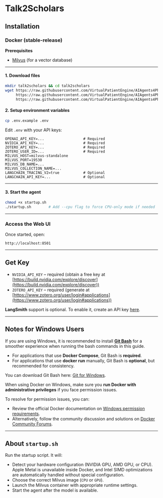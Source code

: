 # Talk2Scholars

## Installation

### Docker (stable-release)

**Prerequisites**

- [Milvus](https://milvus.io) (for a vector database)

---

#### 1. Download files

```sh
mkdir talk2scholars && cd talk2scholars
wget https://raw.githubusercontent.com/VirtualPatientEngine/AIAgents4Pharma/main/aiagents4pharma/talk2scholars/docker-compose.yml \
     https://raw.githubusercontent.com/VirtualPatientEngine/AIAgents4Pharma/main/aiagents4pharma/talk2scholars/.env.example \
     https://raw.githubusercontent.com/VirtualPatientEngine/AIAgents4Pharma/main/aiagents4pharma/talk2scholars/startup.sh
```

#### 2. Setup environment variables

```sh
cp .env.example .env
```

Edit `.env` with your API keys:

```env
OPENAI_API_KEY=...                  # Required
NVIDIA_API_KEY=...                  # Required
ZOTERO_API_KEY=...                  # Required
ZOTERO_USER_ID=...                  # Required
MILVUS_HOST=milvus-standalone
MILVUS_PORT=19530
MILVUS_DB_NAME=...
MILVUS_COLLECTION_NAME=...
LANGCHAIN_TRACING_V2=true           # Optional
LANGCHAIN_API_KEY=...               # Optional
```

---

#### 3. Start the agent

```sh
chmod +x startup.sh
./startup.sh        # Add --cpu flag to force CPU-only mode if needed
```

---

### Access the Web UI

Once started, open:

```
http://localhost:8501
```

---

## Get Key

- `NVIDIA_API_KEY` – required (obtain a free key at [https://build.nvidia.com/explore/discover](https://build.nvidia.com/explore/discover))
- `ZOTERO_API_KEY` – required (generate at [https://www.zotero.org/user/login#applications](https://www.zotero.org/user/login#applications))

**LangSmith** support is optional. To enable it, create an API key [here](https://docs.smith.langchain.com/administration/how_to_guides/organization_management/create_account_api_key).

---

## Notes for Windows Users

If you are using Windows, it is recommended to install [**Git Bash**](https://git-scm.com/downloads) for a smoother experience when running the bash commands in this guide.

- For applications that use **Docker Compose**, Git Bash is **required**.
- For applications that use **docker run** manually, Git Bash is **optional**, but recommended for consistency.

You can download Git Bash here: [Git for Windows](https://git-scm.com/downloads).

When using Docker on Windows, make sure you **run Docker with administrative privileges** if you face permission issues.

To resolve for permission issues, you can:

- Review the official Docker documentation on [Windows permission requirements](https://docs.docker.com/desktop/setup/install/windows-permission-requirements/).
- Alternatively, follow the community discussion and solutions on [Docker Community Forums](https://forums.docker.com/t/error-when-trying-to-run-windows-containers-docker-client-must-be-run-with-elevated-privileges/136619).

---

## About `startup.sh`

Run the startup script. It will:

- Detect your hardware configuration (NVIDIA GPU, AMD GPU, or CPU). Apple Metal is unavailable inside Docker, and Intel SIMD optimizations are automatically handled without special configuration.
- Choose the correct Milvus image (`CPU` or `GPU`).
- Launch the Milvus container with appropriate runtime settings.
- Start the agent after the model is available.
